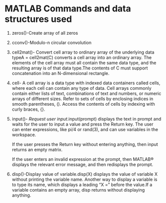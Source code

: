 # MATLAB Commands and data structures used
1. zeros()-Create array of all zeros
2. cconv()-Modulo-n circular convolution
3. cell2mat()- Convert cell array to ordinary array of the underlying data typeA = cell2mat(C) converts a cell array into an ordinary array. The elements of the cell array must all contain the same data type, and the resulting array is of that data type.The contents of C must support concatenation into an N-dimensional rectangle. 
4. cell- A cell array is a data type with indexed data containers called cells, where each cell can contain any type of data. Cell arrays commonly contain either lists of text, combinations of text and numbers, or numeric arrays of different sizes. Refer to sets of cells by enclosing indices in smooth parentheses, (). Access the contents of cells by indexing with curly braces, {}.
5. input()- _Request user input_.input(prompt) displays the text in prompt and waits for the user to input a value and press the Return key. The user can enter expressions, like pi/4 or rand(3), and can use variables in the workspace.

    If the user presses the Return key without entering anything, then input returns an empty matrix.

    If the user enters an invalid expression at the prompt, then MATLAB® displays the relevant error message, and then redisplays the prompt.
6. disp()-Display value of variable.disp(X) displays the value of variable X without printing the variable name. Another way to display a variable is to type its name, which displays a leading “X =” before the value.If a variable contains an empty array, disp returns without displaying anything.
